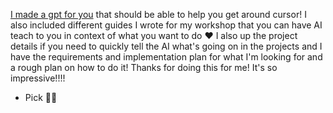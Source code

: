 [I made a gpt for you](https://chatgpt.com/g/g-6740034e88608191a48560350f0e1472-how-to-use-cursor) that should be able to help you get around cursor! I also included different guides I wrote for my workshop that you can have AI teach to you in context of what you want to do ❤️ I also up the project details if you need to quickly tell the AI what's going on in the projects and I have the requirements and implementation plan for what I'm looking for and a rough plan on how to do it! Thanks for doing this for me! It's so impressive!!!!

- Pick 🌵💅